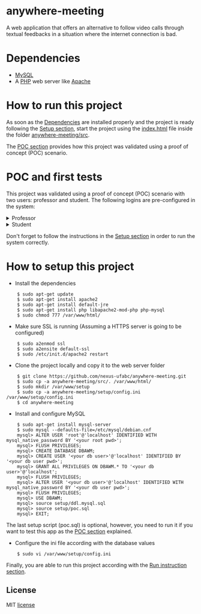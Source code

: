 # anywhere-meeting

A web application that offers an alternative to follow video calls through textual feedbacks in a situation where the internet connection is bad.

# Dependencies

- [MySQL](https://www.mysql.com/)
- A [PHP](https://www.php.net/) web server like [Apache](https://httpd.apache.org/)

# How to run this project

As soon as the [Dependencies](#Dependencies) are installed properly and the project is ready following the [Setup section](#how-to-setup-this-project), start the project using the [index.html](https://github.com/nexus-ufabc/anywhere-meeting/blob/main/src/index.html) file inside the folder [anywhere-meeting/src](https://github.com/nexus-ufabc/anywhere-meeting/tree/main/src).

The [POC section](#poc-and-first-tests) provides how this project was validated using a proof of concept (POC) scenario.

# POC and first tests

This project was validated using a proof of concept (POC) scenario with two users: professor and student. The following logins are pre-configured in the system:

<details>
    <summary>Professor</summary>
    <p>User: professorpaulo</p>
    <p>Password: 1234</p>
</details>

<details>
    <summary>Student</summary>
    <p>User: alunopedro</p>
    <p>Password: 5678</p>
</details>

Don't forget to follow the instructions in the [Setup section](#how-to-setup-this-project) in order to run the system correctly.

# How to setup this project

- Install the dependencies

```console
    $ sudo apt-get update
    $ sudo apt-get install apache2
    $ sudo apt-get install default-jre
    $ sudo apt-get install php libapache2-mod-php php-mysql
    $ sudo chmod 777 /var/www/html/
```

- Make sure SSL is running (Assuming a HTTPS server is going to be configured)

```console
    $ sudo a2enmod ssl
    $ sudo a2ensite default-ssl
    $ sudo /etc/init.d/apache2 restart
```

- Clone the project locally and copy it to the web server folder

```console
    $ git clone https://github.com/nexus-ufabc/anywhere-meeting.git
    $ sudo cp -a anywhere-meeting/src/. /var/www/html/
    $ sudo mkdir /var/www/setup
    $ sudo cp -a anywhere-meeting/setup/config.ini /var/www/setup/config.ini
    $ cd anywhere-meeting
```

- Install and configure MySQL

```console
    $ sudo apt-get install mysql-server
    $ sudo mysql --defaults-file=/etc/mysql/debian.cnf
    mysql> ALTER USER 'root'@'localhost' IDENTIFIED WITH mysql_native_password BY '<your root pwd>';
    mysql> FLUSH PRIVILEGES;
    mysql> CREATE DATABASE DBAWM;
    mysql> CREATE USER '<your db user>'@'localhost' IDENTIFIED BY '<your db user pwd>';
    mysql> GRANT ALL PRIVILEGES ON DBAWM.* TO '<your db user>'@'localhost';
    mysql> FLUSH PRIVILEGES;
    mysql> ALTER USER '<your db user>'@'localhost' IDENTIFIED WITH mysql_native_password BY '<your db user pwd>';
    mysql> FLUSH PRIVILEGES;
    mysql> USE DBAWM;
    mysql> source setup/ddl.mysql.sql
    mysql> source setup/poc.sql
    mysql> EXIT;
```

The last setup script (poc.sql) is optional, however, you need to run it if you want to test this app as the [POC section](#poc-and-first-tests) explained.

- Configure the ini file according with the database values

```console
    $ sudo vi /var/www/setup/config.ini
```

Finally, you are able to run this project according with the [Run instruction section](#how-to-run-this-project).

## License

MIT [license](https://github.com/nexus-ufabc/anywhere-meeting/blob/main/LICENSE)
